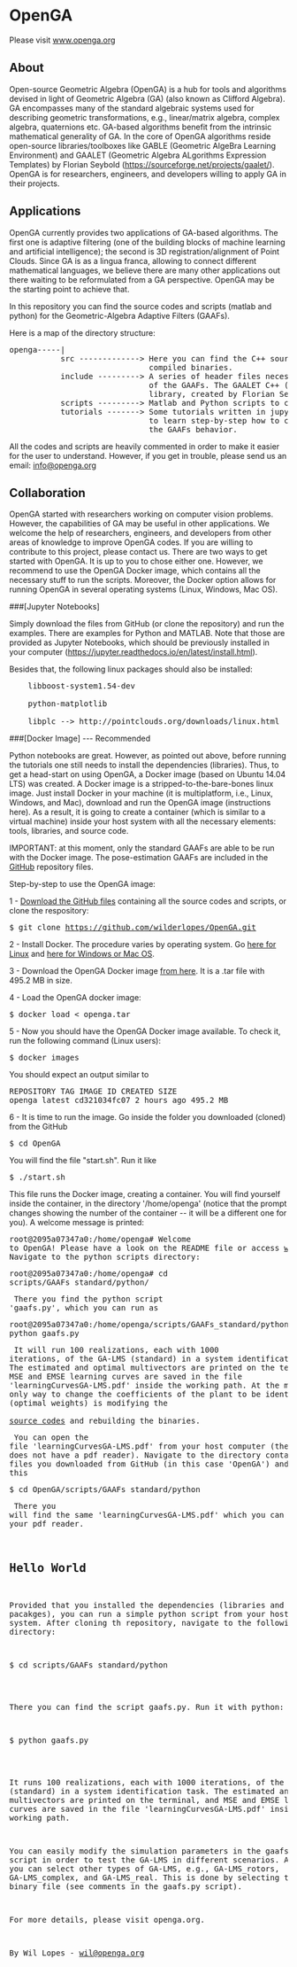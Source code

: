 # OpenGA

Please visit www.openga.org

## About 
Open-source Geometric Algebra (OpenGA) is a hub for tools and algorithms devised in light of Geometric Algebra (GA) (also known as Clifford Algebra). GA encompasses many of the standard algebraic systems used for describing geometric transformations, e.g., linear/matrix algebra, complex algebra, quaternions etc. GA-based algorithms benefit from the intrinsic mathematical generality of GA. In the core of OpenGA algorithms reside open-source libraries/toolboxes like GABLE (Geometric AlgeBra Learning Environment) and GAALET (Geometric Algebra ALgorithms Expression Templates) by Florian Seybold (https://sourceforge.net/projects/gaalet/). OpenGA is for researchers, engineers, and developers willing to apply GA in their projects. 

## Applications
OpenGA currently provides two applications of GA-based algorithms. The first one is adaptive filtering (one of the building blocks of machine learning and artificial intelligence); the second is 3D registration/alignment of Point Clouds. Since GA is as a lingua franca, allowing to connect different mathematical languages, we believe there are many other applications out there waiting to be reformulated from a GA perspective. OpenGA may be the starting point to achieve that. 

In this repository you can find the source codes and scripts (matlab and python)
for the Geometric-Algebra Adaptive Filters (GAAFs).

Here is a map of the directory structure:
<pre>
openga-----|
           src -------------> Here you can find the C++ source codes for the GAAFs and
                              compiled binaries.
           include ---------> A series of header files necessary for the compilation
                              of the GAAFs. The GAALET C++ (http://gaalet.sourceforge.net/)
                              library, created by Florian Seybold, is stored here.
           scripts ---------> Matlab and Python scripts to call the binaries and run simulations.
           tutorials -------> Some tutorials written in jupyter nootebook. They are useful
                              to learn step-by-step how to call the binaries and understand
                              the GAAFs behavior.
</pre>
All the codes and scripts are heavily commented in order to make it easier for the user to understand.
However, if you get in trouble, please send us an email: info@openga.org

## Collaboration
OpenGA started with researchers working on computer vision problems. However, the capabilities of GA may be useful in other applications. We welcome the help of researchers, engineers, and developers from other areas of knowledge to improve OpenGA codes. If you are willing to contribute to this project, please contact us. 
There are two ways to get started with OpenGA. It is up to you to chose either one. However, we recommend to use the OpenGA Docker image, which contains all the necessary stuff to run the scripts. Moreover, the Docker option allows for running OpenGA in several operating systems (Linux, Windows, Mac OS).

###[Jupyter Notebooks]

Simply download the files from GitHub (or clone the repository) and run the examples. There are examples for Python and MATLAB. Note that those are provided as Jupyter Notebooks, which should be previously installed in your computer (https://jupyter.readthedocs.io/en/latest/install.html).

Besides that, the following linux packages should also be installed:   
<pre>
    libboost-system1.54-dev
    
    python-matplotlib
    
    libplc --> http://pointclouds.org/downloads/linux.html
</pre>

###[Docker Image] --- Recommended

Python notebooks are great. However, as pointed out above, before running the tutorials one still needs to install the dependencies (libraries). Thus, to get a head-start on using OpenGA, a Docker image (based on Ubuntu 14.04 LTS) was created. A Docker image is a stripped-to-the-bare-bones linux image. Just install Docker in your machine (it is multiplatform, i.e., Linux, Windows, and Mac), download and run the OpenGA image (instructions here). As a result, it is going to create a container (which is similar to a virtual machine) inside your host system with all the necessary elements: tools, libraries, and source code.

IMPORTANT: at this moment, only the standard GAAFs are able to be run with the Docker image. The pose-estimation GAAFs are included in the
<a href="https://github.com/wilderlopes/OpenGA/tree/master/scripts/GAAFs_poseEstimation">
GitHub</a> repository files.   

Step-by-step to use the OpenGA image:
                  <p></p>
                  1 - <a target="_blank" href="https://github.com/wilderlopes/OpenGA">Download the GitHub files</a>
                  containing all the source codes and scripts, or clone the respository:
                  <pre>$ git clone https://github.com/wilderlopes/OpenGA.git</pre>
                  <p></p>
                  2 - Install Docker.
                  The procedure varies by operating system. Go <a target="_blank" href="https://docs.docker.com/linux/">
                  here for Linux</a> and <a target="_blank" href="https://www.docker.com/products/docker-toolbox">here for Windows or Mac OS</a>.
                  <p></p>
                  3 - Download the OpenGA Docker image <a target="_blank" href="files/openga.tar">from here</a>.
                  It is a .tar file with 495.2 MB in size.
                  <p></p>
                  4 - Load the OpenGA docker image:
                  <p></p>
                  <pre>$ docker load < openga.tar</pre>
                  <p></p>
                  5 - Now you should have the OpenGA Docker image available. To check it, run
                  the following command (Linux users):
                  <pre>$ docker images</pre>
                  You should expect an output similar to
                  <pre>REPOSITORY          TAG                 IMAGE ID            CREATED             SIZE
openga              latest              cd321034fc07        2 hours ago         495.2 MB</pre>
                  <p></p>
                  6 - It is time to run the image. Go inside the folder you downloaded (cloned) from the GitHub
                  <pre>$ cd OpenGA</pre>
                  You will find the file "start.sh". Run it like
                  <pre>$ ./start.sh </pre>
                  This file runs the Docker image, creating a container. You will find yourself
                  inside the container, in the directory '/home/openga' (notice that the prompt changes showing
                  the number of the container -- it will be a different one for you). A welcome message is printed:
                  <pre>root@2095a07347a0:/home/openga# Welcome to OpenGA! Please have a look on the README file or access www.openga.org.</pre>
                  Navigate to the python scripts directory:
                  <pre>root@2095a07347a0:/home/openga# cd scripts/GAAFs_standard/python/</pre>
                  There you find the python script 'gaafs.py', which you can run as
                  <pre>root@2095a07347a0:/home/openga/scripts/GAAFs_standard/python# python gaafs.py</pre>
                  It will run 100 realizations, each with 1000 iterations, of the GA-LMS (standard) in a
                  system identification task. The estimated and optimal multivectors are printed on the
                  terminal, and MSE and EMSE learning curves are saved in the file 'learningCurvesGA-LMS.pdf'
                  inside the working path. At the moment, the only way to change the coefficients of the plant to be identified (optimal weights)
                  is modifying the <a target="_blank" href="https://github.com/wilderlopes/OpenGA/tree/master/src/GAAFs_standard">
                  source codes</a> and rebuilding the binaries. 
                  <p></p>
                  You can open the file 'learningCurvesGA-LMS.pdf' from your host computer (the container
                  does not have a pdf reader). Navigate
                  to the directory containing the files you downloaded from GitHub (in this case 'OpenGA') and
                  do like this
                  <pre>$ cd OpenGA/scripts/GAAFs_standard/python </pre>
                  There you will find the same 'learningCurvesGA-LMS.pdf' which you can open with
                  your pdf reader.

## Hello World 
Provided that you installed the dependencies (libraries and pacakges), you can run a simple python script from your host Linux system. After cloning th repository, navigate to the following directory:
<pre>$ cd scripts/GAAFs_standard/python</pre>

There you can find the script gaafs.py. Run it with python:

<pre>$ python gaafs.py</pre>

It runs 100 realizations, each with 1000 iterations, of the GA-LMS (standard) in a
system identification task. The estimated and optimal multivectors are printed on the
terminal, and MSE and EMSE learning curves are saved in the file 'learningCurvesGA-LMS.pdf'
inside the working path.

You can easily modify the simulation parameters in the gaafs.py script in order
to test the GA-LMS in different scenarios. Additionally, you can select other
types of GA-LMS, e.g., GA-LMS_rotors, GA-LMS_complex, and GA-LMS_real. This is
done by selecting the proper binary file (see comments in the gaafs.py script).

For more details, please visit openga.org.


By Wil Lopes - wil@openga.org
